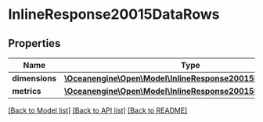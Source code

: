 # InlineResponse20015DataRows

## Properties
Name | Type | Description | Notes
------------ | ------------- | ------------- | -------------
**dimensions** | [**\Oceanengine\Open\Model\InlineResponse20015DataDimensions**](InlineResponse20015DataDimensions.md) |  | 
**metrics** | [**\Oceanengine\Open\Model\InlineResponse20015DataMetrics**](InlineResponse20015DataMetrics.md) |  | 

[[Back to Model list]](../README.md#documentation-for-models) [[Back to API list]](../README.md#documentation-for-api-endpoints) [[Back to README]](../README.md)


